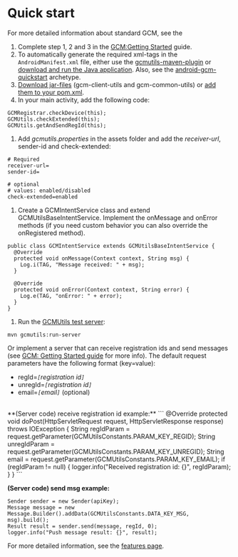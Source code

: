 # Quick start #

For more detailed information about standard GCM, see the

  1. Complete step 1, 2 and 3 in the [GCM:Getting Started](http://developer.android.com/google/gcm/gs.html) guide.
  1. To automatically generate the required xml-tags in the `AndroidManifest.xml` file, either use the [gcmutils-maven-plugin](https://code.google.com/p/gcmutils/wiki/MavenPlugin#Manifest_generator_maven_plugin) or [download and run the Java application](https://code.google.com/p/gcmutils/wiki/MavenPlugin#Manifest_generator_Java_application). Also, see the [android-gcm-quickstart](https://github.com/akquinet/android-archetypes) archetype.
  1. [Download jar-files](https://code.google.com/p/gcmutils/downloads/list) (gcm-client-utils and gcm-common-utils) or [add them to your pom.xml](https://code.google.com/p/gcmutils/wiki/ProjectSetup).
  1. In your main activity, add the following code:
```
GCMRegistrar.checkDevice(this);
GCMUtils.checkExtended(this);
GCMUtils.getAndSendRegId(this);
```
  1. Add _gcmutils.properties_ in the assets folder and add the _receiver-url_, sender-id and check-extended:
```
# Required
receiver-url=
sender-id=

# optional
# values: enabled/disabled
check-extended=enabled
```
  1. Create a GCMIntentService class and extend GCMUtilsBaseIntentService. Implement the onMessage and onError methods (if you need custom behavior you can also override the onRegistered method).
```
public class GCMIntentService extends GCMUtilsBaseIntentService {
  @Override
  protected void onMessage(Context context, String msg) {
    Log.i(TAG, "Message received: " + msg);
  }

  @Override
  protected void onError(Context context, String error) {
    Log.e(TAG, "onError: " + error);
  }
}
```
  1. Run the [GCMUtils test server](https://code.google.com/p/gcmutils/wiki/MavenPlugin#Test_server):
```
mvn gcmutils:run-server
```

Or implement a server that can receive registration ids and send messages (see [GCM: Getting Started guide](http://developer.android.com/google/gcm/gs.html#server-app) for more info).
The default request parameters have the following format (key=value):
  * regId=_`[`registration id`]`_
  * unregId=_`[`registration id`]`_
  * email=_`[`email`]`_ (optional)
<br />
**(Server code) receive registration id example:**
```
@Override
protected void doPost(HttpServletRequest request, HttpServletResponse response) throws IOException {
  String regIdParam = request.getParameter(GCMUtilsConstants.PARAM_KEY_REGID);
  String unregIdParam = request.getParameter(GCMUtilsConstants.PARAM_KEY_UNREGID);
  String email = request.getParameter(GCMUtilsConstants.PARAM_KEY_EMAIL);
  if (regIdParam != null) {
    logger.info("Received registration id: {}", regIdParam);
  }
}
```

**(Server code) send msg example:**
```
Sender sender = new Sender(apiKey);
Message message = new Message.Builder().addData(GCMUtilsConstants.DATA_KEY_MSG, msg).build();
Result result = sender.send(message, regId, 0);
logger.info("Push message result: {}", result);
```

For more detailed information, see the [features page](https://code.google.com/p/gcmutils/wiki/Features).